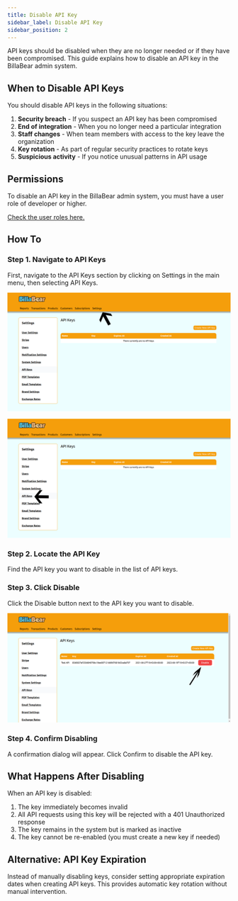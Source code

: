 ```yaml
---
title: Disable API Key
sidebar_label: Disable API Key
sidebar_position: 2
---
```

API keys should be disabled when they are no longer needed or if they have been compromised. This guide explains how to disable an API key in the BillaBear admin system.

## When to Disable API Keys

You should disable API keys in the following situations:

1. **Security breach** - If you suspect an API key has been compromised
2. **End of integration** - When you no longer need a particular integration
3. **Staff changes** - When team members with access to the key leave the organization
4. **Key rotation** - As part of regular security practices to rotate keys
5. **Suspicious activity** - If you notice unusual patterns in API usage

## Permissions

To disable an API key in the BillaBear admin system, you must have a user role of developer or higher.

[Check the user roles here.](../../user/user_roles/)

## How To

### Step 1. Navigate to API Keys

First, navigate to the API Keys section by clicking on Settings in the main menu, then selecting API Keys.

![Click Settings](./create_api_key_screenshots/1_click_settings.png)

![Click API Keys](./create_api_key_screenshots/2_click_api_keys.png)

### Step 2. Locate the API Key

Find the API key you want to disable in the list of API keys.

### Step 3. Click Disable

Click the Disable button next to the API key you want to disable.

![Click Disable](./disable_screenshot/1_click_disable.png)

### Step 4. Confirm Disabling

A confirmation dialog will appear. Click Confirm to disable the API key.

## What Happens After Disabling

When an API key is disabled:

1. The key immediately becomes invalid
2. All API requests using this key will be rejected with a 401 Unauthorized response
3. The key remains in the system but is marked as inactive
4. The key cannot be re-enabled (you must create a new key if needed)

## Alternative: API Key Expiration

Instead of manually disabling keys, consider setting appropriate expiration dates when creating API keys. This provides automatic key rotation without manual intervention.